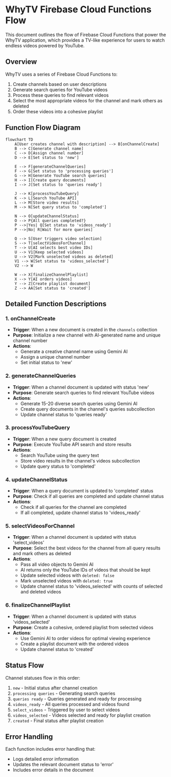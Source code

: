 # WhyTV Firebase Cloud Functions Flow

This document outlines the flow of Firebase Cloud Functions that power the WhyTV application, which provides a TV-like experience for users to watch endless videos powered by YouTube.

## Overview

WhyTV uses a series of Firebase Cloud Functions to:
1. Create channels based on user descriptions
2. Generate search queries for YouTube videos
3. Process these queries to find relevant videos
4. Select the most appropriate videos for the channel and mark others as deleted
5. Order these videos into a cohesive playlist

## Function Flow Diagram

```mermaid
flowchart TD
    A[User creates channel with description] --> B[onChannelCreate]
    B --> C[Generate channel name]
    C --> D[Assign channel number]
    D --> E[Set status to 'new']
    
    E --> F[generateChannelQueries]
    F --> G[Set status to 'processing queries']
    G --> H[Generate YouTube search queries]
    H --> I[Create query documents]
    I --> J[Set status to 'queries ready']
    
    J --> K[processYouTubeQuery]
    K --> L[Search YouTube API]
    L --> M[Store video results]
    M --> N[Set query status to 'completed']
    
    N --> O[updateChannelStatus]
    O --> P{All queries completed?}
    P -->|Yes| Q[Set status to 'videos_ready']
    P -->|No| R[Wait for more queries]
    
    Q --> S[User triggers video selection]
    S --> T[selectVideosForChannel]
    T --> U[AI selects best video IDs]
    U --> V1[Keep selected videos]
    U --> V2[Mark unselected videos as deleted]
    V1 --> W[Set status to 'videos_selected']
    V2 --> W
    
    W --> X[finalizeChannelPlaylist]
    X --> Y[AI orders videos]
    Y --> Z[Create playlist document]
    Z --> AA[Set status to 'created']
```

## Detailed Function Descriptions

### 1. onChannelCreate
- **Trigger**: When a new document is created in the `channels` collection
- **Purpose**: Initialize a new channel with AI-generated name and unique channel number
- **Actions**:
  - Generate a creative channel name using Gemini AI
  - Assign a unique channel number
  - Set initial status to 'new'

### 2. generateChannelQueries
- **Trigger**: When a channel document is updated with status 'new'
- **Purpose**: Generate search queries to find relevant YouTube videos
- **Actions**:
  - Generate 15-20 diverse search queries using Gemini AI
  - Create query documents in the channel's queries subcollection
  - Update channel status to 'queries ready'

### 3. processYouTubeQuery
- **Trigger**: When a new query document is created
- **Purpose**: Execute YouTube API search and store results
- **Actions**:
  - Search YouTube using the query text
  - Store video results in the channel's videos subcollection
  - Update query status to 'completed'

### 4. updateChannelStatus
- **Trigger**: When a query document is updated to 'completed' status
- **Purpose**: Check if all queries are completed and update channel status
- **Actions**:
  - Check if all queries for the channel are completed
  - If all completed, update channel status to 'videos_ready'

### 5. selectVideosForChannel
- **Trigger**: When a channel document is updated with status 'select_videos'
- **Purpose**: Select the best videos for the channel from all query results and mark others as deleted
- **Actions**:
  - Pass all video objects to Gemini AI
  - AI returns only the YouTube IDs of videos that should be kept
  - Update selected videos with `deleted: false`
  - Mark unselected videos with `deleted: true`
  - Update channel status to 'videos_selected' with counts of selected and deleted videos

### 6. finalizeChannelPlaylist
- **Trigger**: When a channel document is updated with status 'videos_selected'
- **Purpose**: Create a cohesive, ordered playlist from selected videos
- **Actions**:
  - Use Gemini AI to order videos for optimal viewing experience
  - Create a playlist document with the ordered videos
  - Update channel status to 'created'

## Status Flow

Channel statuses flow in this order:
1. `new` - Initial status after channel creation
2. `processing queries` - Generating search queries
3. `queries ready` - Queries generated and ready for processing
4. `videos_ready` - All queries processed and videos found
5. `select_videos` - Triggered by user to select videos
6. `videos_selected` - Videos selected and ready for playlist creation
7. `created` - Final status after playlist creation

## Error Handling

Each function includes error handling that:
- Logs detailed error information
- Updates the relevant document status to 'error'
- Includes error details in the document 

